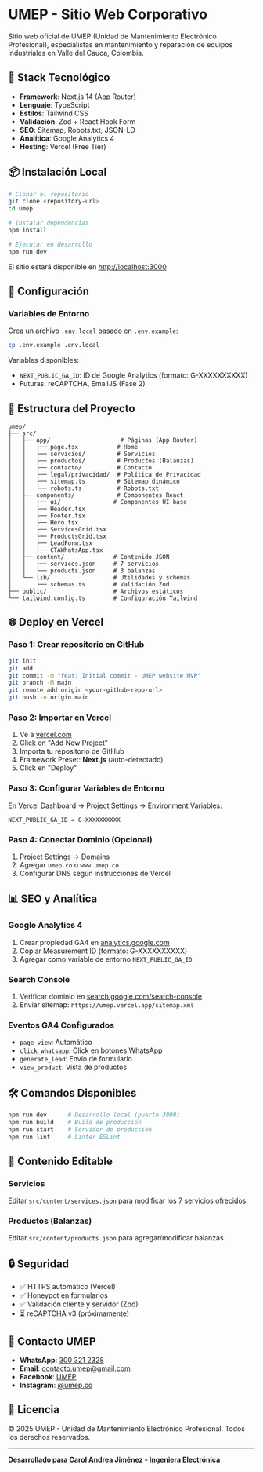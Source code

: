 # UMEP - Sitio Web Corporativo

Sitio web oficial de UMEP (Unidad de Mantenimiento Electrónico Profesional), especialistas en mantenimiento y reparación de equipos industriales en Valle del Cauca, Colombia.

## 🚀 Stack Tecnológico

- **Framework**: Next.js 14 (App Router)
- **Lenguaje**: TypeScript
- **Estilos**: Tailwind CSS
- **Validación**: Zod + React Hook Form
- **SEO**: Sitemap, Robots.txt, JSON-LD
- **Analítica**: Google Analytics 4
- **Hosting**: Vercel (Free Tier)

## 📦 Instalación Local

```bash
# Clonar el repositorio
git clone <repository-url>
cd umep

# Instalar dependencias
npm install

# Ejecutar en desarrollo
npm run dev
```

El sitio estará disponible en [http://localhost:3000](http://localhost:3000)

## 🔧 Configuración

### Variables de Entorno

Crea un archivo `.env.local` basado en `.env.example`:

```bash
cp .env.example .env.local
```

Variables disponibles:

- `NEXT_PUBLIC_GA_ID`: ID de Google Analytics (formato: G-XXXXXXXXXX)
- Futuras: reCAPTCHA, EmailJS (Fase 2)

## 📁 Estructura del Proyecto

```
umep/
├── src/
│   ├── app/                    # Páginas (App Router)
│   │   ├── page.tsx           # Home
│   │   ├── servicios/         # Servicios
│   │   ├── productos/         # Productos (Balanzas)
│   │   ├── contacto/          # Contacto
│   │   ├── legal/privacidad/  # Política de Privacidad
│   │   ├── sitemap.ts         # Sitemap dinámico
│   │   └── robots.ts          # Robots.txt
│   ├── components/            # Componentes React
│   │   ├── ui/               # Componentes UI base
│   │   ├── Header.tsx
│   │   ├── Footer.tsx
│   │   ├── Hero.tsx
│   │   ├── ServicesGrid.tsx
│   │   ├── ProductsGrid.tsx
│   │   ├── LeadForm.tsx
│   │   └── CTAWhatsApp.tsx
│   ├── content/              # Contenido JSON
│   │   ├── services.json     # 7 servicios
│   │   └── products.json     # 3 balanzas
│   └── lib/                  # Utilidades y schemas
│       └── schemas.ts        # Validación Zod
├── public/                   # Archivos estáticos
└── tailwind.config.ts        # Configuración Tailwind
```

## 🌐 Deploy en Vercel

### Paso 1: Crear repositorio en GitHub

```bash
git init
git add .
git commit -m "feat: Initial commit - UMEP website MVP"
git branch -M main
git remote add origin <your-github-repo-url>
git push -u origin main
```

### Paso 2: Importar en Vercel

1. Ve a [vercel.com](https://vercel.com)
2. Click en "Add New Project"
3. Importa tu repositorio de GitHub
4. Framework Preset: **Next.js** (auto-detectado)
5. Click en "Deploy"

### Paso 3: Configurar Variables de Entorno

En Vercel Dashboard → Project Settings → Environment Variables:

```
NEXT_PUBLIC_GA_ID = G-XXXXXXXXXX
```

### Paso 4: Conectar Dominio (Opcional)

1. Project Settings → Domains
2. Agregar `umep.co` o `www.umep.co`
3. Configurar DNS según instrucciones de Vercel

## 📊 SEO y Analítica

### Google Analytics 4

1. Crear propiedad GA4 en [analytics.google.com](https://analytics.google.com)
2. Copiar Measurement ID (formato: G-XXXXXXXXXX)
3. Agregar como variable de entorno `NEXT_PUBLIC_GA_ID`

### Search Console

1. Verificar dominio en [search.google.com/search-console](https://search.google.com/search-console)
2. Enviar sitemap: `https://umep.vercel.app/sitemap.xml`

### Eventos GA4 Configurados

- `page_view`: Automático
- `click_whatsapp`: Click en botones WhatsApp
- `generate_lead`: Envío de formulario
- `view_product`: Vista de productos

## 🛠️ Comandos Disponibles

```bash
npm run dev      # Desarrollo local (puerto 3000)
npm run build    # Build de producción
npm run start    # Servidor de producción
npm run lint     # Linter ESLint
```

## 📝 Contenido Editable

### Servicios

Editar `src/content/services.json` para modificar los 7 servicios ofrecidos.

### Productos (Balanzas)

Editar `src/content/products.json` para agregar/modificar balanzas.

## 🔒 Seguridad

- ✅ HTTPS automático (Vercel)
- ✅ Honeypot en formularios
- ✅ Validación cliente y servidor (Zod)
- ⏳ reCAPTCHA v3 (próximamente)

## 📱 Contacto UMEP

- **WhatsApp**: [300 321 2328](https://wa.me/573003212328)
- **Email**: contacto.umep@gmail.com
- **Facebook**: [UMEP](https://www.facebook.com/share/166ieRm1tF/?mibextid=wwXIfr)
- **Instagram**: [@umep.co](https://www.instagram.com/umep.co?igsh=aHVwdng1Nm00aGY3)

## 📄 Licencia

© 2025 UMEP - Unidad de Mantenimiento Electrónico Profesional. Todos los derechos reservados.

---

**Desarrollado para Carol Andrea Jiménez - Ingeniera Electrónica**

